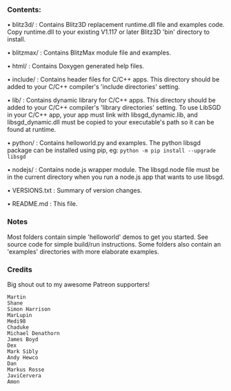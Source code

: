 ### Contents:

&bull; blitz3d/ : Contains Blitz3D replacement runtime.dll file and examples code. Copy runtime.dll to your existing V1.117 or later Blitz3D 'bin' directory to install.

&bull; blitzmax/ : Contains BlitzMax module file and examples.  

&bull; html/ : Contains Doxygen generated help files.

&bull; include/ : Contains header files for C/C++ apps. This directory should be added to your C/C++ compiler's 'include directories' setting.

&bull; lib/ : Contains dynamic library for C/C++ apps. This directory should be added to your C/C++ compiler's 'library directories' setting. To use LibSGD in your C/C++ app, your app must link with libsgd_dynamic.lib, and libsgd_dynamic.dll must be copied to your executable's path so it can be found at runtime.

&bull; python/ : Contains helloworld.py and examples. The python libsgd package can be installed using pip, eg: ``python -m pip install --upgrade libsgd``

&bull; nodejs/ : Contains node.js wrapper module. The libsgd.node file must be in the current directory when you run a node.js app that wants to use libsgd.

&bull; VERSIONS.txt : Summary of version changes.

&bull; README.md : This file.


### Notes

Most folders contain simple 'helloworld' demos to get you started. See source code for simple build/run instructions. Some folders also contain an 'examples' directories with more elaborate examples.


### Credits

Big shout out to my awesome Patreon supporters!
```
Martin
Shane
Simon Harrison
MarLupin
Medi98
Chaduke
Michael Denathorn
James Boyd
Dex
Mark Sibly
Andy Hewco
Dan
Markus Rosse
JaviCervera
Amon
```

